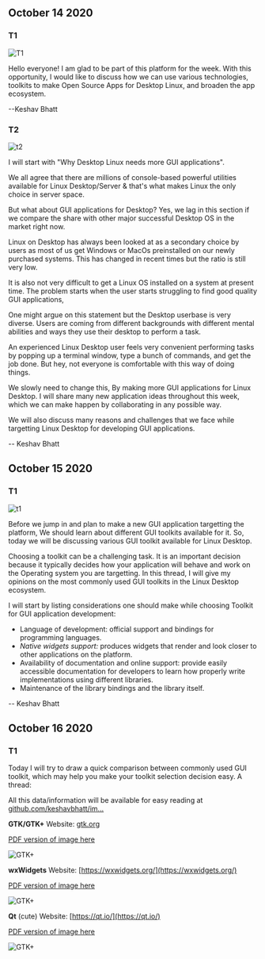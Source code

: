 ## October 14 2020 

### T1

![T1](https://github.com/keshavbhatt/imakefoss/blob/main/images/1.png?raw=true)

Hello everyone! I am glad to be part of this platform for the week. With this opportunity, I would like to discuss how we can use various technologies, toolkits to make Open Source Apps for Desktop Linux, and broaden the app ecosystem. 

--Keshav Bhatt

### T2

![t2](https://github.com/keshavbhatt/imakefoss/blob/main/images/2.png?raw=true)

I will start with "Why Desktop Linux needs more GUI applications".

We all agree that there are millions of console-based powerful utilities available for Linux Desktop/Server & that's what makes Linux the only choice in server space.

But what about GUI applications for Desktop? Yes, we lag in this section if we compare the share with other major successful Desktop OS in the market right now.

Linux on Desktop has always been looked at as a secondary choice by users as most of us get Windows or MacOs preinstalled on our newly purchased systems. This has changed in recent times but the ratio is still very low.

It is also not very difficult to get a Linux OS installed on a system at present time. The problem starts when the user starts struggling to find good quality GUI applications,

One might argue on this statement but the Desktop userbase is very diverse. Users are coming from different backgrounds with different mental abilities and ways they use their desktop to perform a task.

An experienced Linux Desktop user feels very convenient performing tasks by popping up a terminal window, type a bunch of commands, and get the job done. But hey, not everyone is comfortable with this way of doing things.

We slowly need to change this, By making more GUI applications for Linux Desktop. I will share many new application ideas throughout this week, which we can make happen by collaborating in any possible way.

We will also discuss many reasons and challenges that we face while targetting Linux Desktop for developing GUI applications.

-- Keshav Bhatt

## October 15 2020

### T1

![t1](https://github.com/keshavbhatt/imakefoss/blob/main/images/3.png?raw=true)

Before we jump in and plan to make a new GUI application targetting the platform, We should learn about different GUI toolkits available for it. So, today we will be discussing various GUI toolkit available for Linux Desktop.

Choosing a toolkit can be a challenging task. It is an important decision because it typically decides how your application will behave and work on the Operating system you are targetting. In this thread, I will give my opinions on the most commonly used GUI toolkits in the Linux Desktop ecosystem.

I will start by listing considerations one should make while choosing Toolkit for GUI application development:

-   Language of development: official support and bindings for programming languages.
-   _Native widgets support:_ produces widgets that render and look closer to other applications on the platform.
-   Availability of documentation and online support: provide easily accessible documentation for developers to learn how properly write implementations using different libraries.
-   Maintenance of the library bindings and the library itself.

-- Keshav Bhatt

## October 16 2020

### T1
Today I will try to draw a quick comparison between commonly used GUI toolkit, which may help you make your toolkit selection decision easy. A thread:

All this data/information will be available for easy reading at [github.com/keshavbhatt/im…](https://t.co/XY6EOxSEyG "https://github.com/keshavbhatt/imakefoss/blob/main/tweets.md") 

**GTK/GTK+** 
Website: [gtk.org](https://gtk.org) 

[PDF version of image here](https://github.com/keshavbhatt/imakefoss/blob/main/pdfs/gtk+.pdf)

![GTK+](https://github.com/keshavbhatt/imakefoss/blob/main/images/gtk+.png?raw=true)

**wxWidgets** 
Website: [https://wxwidgets.org/](https://wxwidgets.org/) 

[PDF version of image here](https://github.com/keshavbhatt/imakefoss/blob/main/pdfs/wxWidgets.pdf)

![GTK+](https://github.com/keshavbhatt/imakefoss/blob/main/images/wxWidgets.png?raw=true)

**Qt** (cute) 
Website: [https://qt.io/](https://qt.io/) 

[PDF version of image here](https://github.com/keshavbhatt/imakefoss/blob/main/pdfs/qt.pdf)

![GTK+](https://github.com/keshavbhatt/imakefoss/blob/main/images/qt.png?raw=true)
